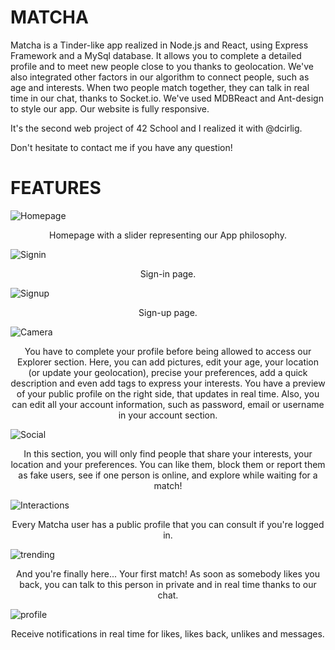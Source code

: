 # MATCHA
Matcha is a Tinder-like app realized in Node.js and React, using Express Framework and a MySql database. It allows you to complete a detailed profile and to meet new people close to you thanks to geolocation. We've also integrated other factors in our algorithm to connect people, such as age and interests. When two people match together, they can talk in real time in our chat, thanks to Socket.io. We've used MDBReact and Ant-design to style our app. Our website is fully responsive.

It's the second web project of 42 School and I realized it with @dcirlig.

Don't hesitate to contact me if you have any question!

# FEATURES
![Homepage](../master/Previews/Homepage.png)
<p align="center">Homepage with a slider representing our App philosophy.</p>

![Signin](../master/Previews/Sign-in.png)
<p align="center">Sign-in page.</p>

![Signup](../master/Previews/Sign-up.png)
<p align="center">Sign-up page.</p>

![Camera](../master/Previews/Profile-page.png)
<p align="center">You have to complete your profile before being allowed to access our Explorer section. Here, you can add pictures, edit your age, your location (or update your geolocation), precise your preferences, add a quick description and even add tags to express your interests. You have a preview of your public profile on the right side, that updates in real time. Also, you can edit all your account information, such as password, email or username in your account section.</p>

![Social](../master/Previews/profiles_explorer.png)
<p align="center">In this section, you will only find people that share your interests, your location and your preferences. You can like them, block them or report them as fake users, see if one person is online, and explore while waiting for a match!</p>

![Interactions](../master/Previews/public_profile.png)
<p align="center">Every Matcha user has a public profile that you can consult if you're logged in.</p>

![trending](../master/Previews/chat_page.png)
<p align="center">And you're finally here... Your first match! As soon as somebody likes you back, you can talk to this person in private and in real time thanks to our chat.</p>

![profile](../master/Previews/notifications.png)
<p align="center">Receive notifications in real time for likes, likes back, unlikes and messages.</p>
